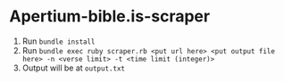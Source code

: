 # Apertium-bible.is-scraper

1. Run `bundle install`
2. Run `bundle exec ruby scraper.rb <put url here> <put output file here> -n <verse limit> -t <time limit (integer)>`
3. Output will be at `output.txt`
